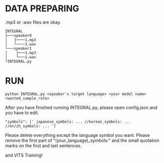 DATA PREPARING
===============

.mp3 or .wav files are okay.

```
INTEGRAL
├───speaker0
│   ├────1.mp3
│   └────1.wav
└───speaker1
│    ├───1.mp3
│    └───1.wav
└INTEGRAL.py
```

RUN
=============

    python INTEGRAL.py <speaker's target language> <your model name> <wanted_sample_rate>

After you have finished running INTEGRAL.py, please open config.json and you have to edit.

    
    "symbols": [' japanese_symbols: ... //korean_symbols: ... //en/zh_symbols: ... ']
    
    
Please delete everything except the language symbol you want. Please remove the first part of "(your_language)_symbols:" and the small quotation marks on the first and last sentences.

and VITS Training!
    
